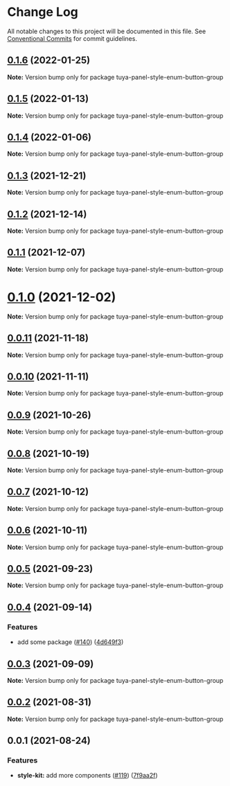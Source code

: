 # Change Log

All notable changes to this project will be documented in this file.
See [Conventional Commits](https://conventionalcommits.org) for commit guidelines.

## [0.1.6](https://github.com/tuya/tuya-panel-kit/compare/tuya-panel-style-enum-button-group@0.1.5...tuya-panel-style-enum-button-group@0.1.6) (2022-01-25)

**Note:** Version bump only for package tuya-panel-style-enum-button-group





## [0.1.5](https://github.com/tuya/tuya-panel-kit/compare/tuya-panel-style-enum-button-group@0.1.4...tuya-panel-style-enum-button-group@0.1.5) (2022-01-13)

**Note:** Version bump only for package tuya-panel-style-enum-button-group





## [0.1.4](https://github.com/tuya/tuya-panel-kit/compare/tuya-panel-style-enum-button-group@0.1.3...tuya-panel-style-enum-button-group@0.1.4) (2022-01-06)

**Note:** Version bump only for package tuya-panel-style-enum-button-group





## [0.1.3](https://github.com/tuya/tuya-panel-kit/compare/tuya-panel-style-enum-button-group@0.1.2...tuya-panel-style-enum-button-group@0.1.3) (2021-12-21)

**Note:** Version bump only for package tuya-panel-style-enum-button-group





## [0.1.2](https://github.com/tuya/tuya-panel-kit/compare/tuya-panel-style-enum-button-group@0.1.1...tuya-panel-style-enum-button-group@0.1.2) (2021-12-14)

**Note:** Version bump only for package tuya-panel-style-enum-button-group





## [0.1.1](https://github.com/tuya/tuya-panel-kit/compare/tuya-panel-style-enum-button-group@0.0.11...tuya-panel-style-enum-button-group@0.1.1) (2021-12-07)

**Note:** Version bump only for package tuya-panel-style-enum-button-group





# [0.1.0](https://github.com/tuya/tuya-panel-kit/compare/tuya-panel-style-enum-button-group@0.0.11...tuya-panel-style-enum-button-group@0.1.0) (2021-12-02)

**Note:** Version bump only for package tuya-panel-style-enum-button-group





## [0.0.11](https://github.com/tuya/tuya-panel-kit/compare/tuya-panel-style-enum-button-group@0.0.10...tuya-panel-style-enum-button-group@0.0.11) (2021-11-18)

**Note:** Version bump only for package tuya-panel-style-enum-button-group





## [0.0.10](https://github.com/tuya/tuya-panel-kit/compare/tuya-panel-style-enum-button-group@0.0.9...tuya-panel-style-enum-button-group@0.0.10) (2021-11-11)

**Note:** Version bump only for package tuya-panel-style-enum-button-group





## [0.0.9](https://github.com/tuya/tuya-panel-kit/compare/tuya-panel-style-enum-button-group@0.0.8...tuya-panel-style-enum-button-group@0.0.9) (2021-10-26)

**Note:** Version bump only for package tuya-panel-style-enum-button-group





## [0.0.8](https://github.com/tuya/tuya-panel-kit/compare/tuya-panel-style-enum-button-group@0.0.6...tuya-panel-style-enum-button-group@0.0.8) (2021-10-19)

**Note:** Version bump only for package tuya-panel-style-enum-button-group





## [0.0.7](https://github.com/tuya/tuya-panel-kit/compare/tuya-panel-style-enum-button-group@0.0.6...tuya-panel-style-enum-button-group@0.0.7) (2021-10-12)

**Note:** Version bump only for package tuya-panel-style-enum-button-group





## [0.0.6](https://github.com/tuya/tuya-panel-kit/compare/tuya-panel-style-enum-button-group@0.0.5...tuya-panel-style-enum-button-group@0.0.6) (2021-10-11)

**Note:** Version bump only for package tuya-panel-style-enum-button-group





## [0.0.5](https://github.com/tuya/tuya-panel-kit/compare/tuya-panel-style-enum-button-group@0.0.4...tuya-panel-style-enum-button-group@0.0.5) (2021-09-23)

**Note:** Version bump only for package tuya-panel-style-enum-button-group





## [0.0.4](https://github.com/tuya/tuya-panel-kit/compare/tuya-panel-style-enum-button-group@0.0.3...tuya-panel-style-enum-button-group@0.0.4) (2021-09-14)


### Features

* add some package ([#140](https://github.com/tuya/tuya-panel-kit/issues/140)) ([4d649f3](https://github.com/tuya/tuya-panel-kit/commit/4d649f3020ac96bc9aa16c0d27f925b13244317c))





## [0.0.3](https://github.com/tuya/tuya-panel-kit/compare/tuya-panel-style-enum-button-group@0.0.2...tuya-panel-style-enum-button-group@0.0.3) (2021-09-09)

**Note:** Version bump only for package tuya-panel-style-enum-button-group





## [0.0.2](https://github.com/tuya/tuya-panel-kit/compare/tuya-panel-style-enum-button-group@0.0.1...tuya-panel-style-enum-button-group@0.0.2) (2021-08-31)

**Note:** Version bump only for package tuya-panel-style-enum-button-group





## 0.0.1 (2021-08-24)


### Features

* **style-kit:** add more components ([#119](https://github.com/tuya/tuya-panel-kit/issues/119)) ([7f9aa2f](https://github.com/tuya/tuya-panel-kit/commit/7f9aa2fecf01c73760eeb88fcc09703ccef3afca))
